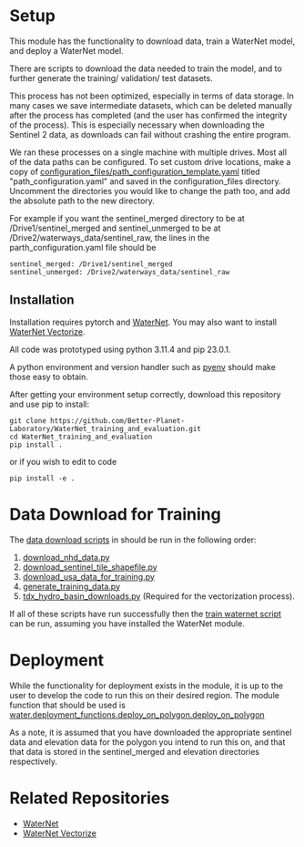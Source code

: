 # Setup

This module has the functionality to download data, train a WaterNet model, and deploy a WaterNet model.

There are scripts to download the data needed to train the model, and to further generate the training/ validation/ test
datasets. 

This process has not been optimized, especially in terms of data storage. In many cases we save intermediate datasets,
which can be deleted manually after the process has completed (and the user has confirmed the integrity of the process).
This is especially necessary when downloading the Sentinel 2 data, as downloads can fail without
crashing the entire program.

We ran these processes on a single machine with multiple drives. Most all of the data paths
can be configured. To set custom drive locations, make a copy of
[configuration_files/path_configuration_template.yaml](./configuration_files/path_configuration_template.yaml)
titled "path_configuration.yaml" and saved in the configuration_files directory. Uncomment the directories you
would like to change the path too, and add the absolute path to the new directory.

For example if you want the sentinel_merged directory to be at /Drive1/sentinel_merged and sentinel_unmerged to be
at /Drive2/waterways_data/sentinel_raw, the lines in the parth_configuration.yaml file should be

```
sentinel_merged: /Drive1/sentinel_merged
sentinel_unmerged: /Drive2/waterways_data/sentinel_raw
```

## Installation

Installation requires pytorch and [WaterNet](https://github.com/Better-Planet-Laboratory/WaterNet). You may also want to install
[WaterNet Vectorize](https://github.com/Better-Planet-Laboratory/WaterNet_vectorize).

All code was prototyped using python 3.11.4 and pip 23.0.1.

A python environment and version handler such as [pyenv](https://github.com/pyenv/pyenv) should make those easy to obtain.

After getting your environment setup correctly, download this repository and use pip to install:

```
git clone https://github.com/Better-Planet-Laboratory/WaterNet_training_and_evaluation.git
cd WaterNet_training_and_evaluation
pip install .
```

or if you wish to edit to code

``
pip install -e .
``


# Data Download for Training

The [data download scripts](./scripts/data_downloads) in should be run in the following order:

1. [download_nhd_data.py](./scripts/data_downloads/download_nhd_data.py)
2. [download_sentinel_tile_shapefile.py](./scripts/data_downloads/download_sentinel_tile_shapefile.py)
3. [download_usa_data_for_training.py](./scripts/data_downloads/download_usa_data_for_training.py)
4. [generate_training_data.py](./scripts/data_downloads/generate_training_data.py)
5. [tdx_hydro_basin_downloads.py](./scripts/data_downloads/tdx_hydro_basin_downloads.py) (Required for the vectorization process).

If all of these scripts have run successfully then the [train waternet script](./scripts/training/train_waternet.py) can be run, assuming you have installed
the WaterNet module.


# Deployment

While the functionality for deployment exists in the module, it is up to the user to develop the code to run this on
their desired region. The module function that should be used is
[water.deployment_functions.deploy_on_polygon.deploy_on_polygon](./src/water/deployment_functions/deploy_on_polygon.py)

As a note, it is assumed that you have downloaded the appropriate sentinel data and elevation data for the polygon you
intend to run this on, and that that data is stored in the sentinel_merged and elevation directories respectively.

# Related Repositories


 * [WaterNet](https://github.com/Better-Planet-Laboratory/WaterNet)
 * [WaterNet Vectorize](https://github.com/Better-Planet-Laboratory/WaterNet_vectorize)
